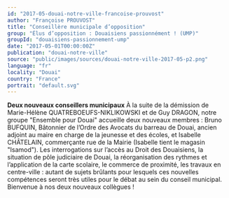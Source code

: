 ```yaml
---
id: "2017-05-douai-notre-ville-francoise-prouvost"
author: "Françoise PROUVOST"
title: "Conseillère municipale d’opposition"
group: "Élus d’opposition : Douaisiens passionnément ! (UMP)"
groupId: "douaisiens-passionnement-ump"
date: "2017-05-01T00:00:00Z"
publication: "douai-notre-ville"
source: "public/images/sources/douai-notre-ville-2017-05-p2.png"
language: "fr"
locality: "Douai"
country: "France"
portrait: "default.svg"
---
```


**Deux nouveaux conseillers municipaux**
À la suite de la démission de 
Marie-Hélène QUATREBOEUFS-NIKLIKOWSKI et de Guy DRAGON, notre groupe "Ensemble pour Douai" accueille deux nouveaux membres : Bruno BUFQUIN, Bâtonnier de l’Ordre des Avocats du barreau de Douai, ancien adjoint au maire en charge de la jeunesse et des écoles, et Isabelle CHÂTELAIN, commerçante rue de la Mairie (Isabelle tient le magasin "Isamod"). Les interrogations sur l’accès au Droit des Douaisiens, la situation de pôle judiciaire de Douai, la réorganisation des rythmes et l’application de la carte scolaire, le commerce de proximité, les travaux en centre-ville : autant de  sujets brûlants pour lesquels ces nouvelles compétences seront très utiles pour le débat au sein du conseil municipal. Bienvenue à nos deux nouveaux collègues !
